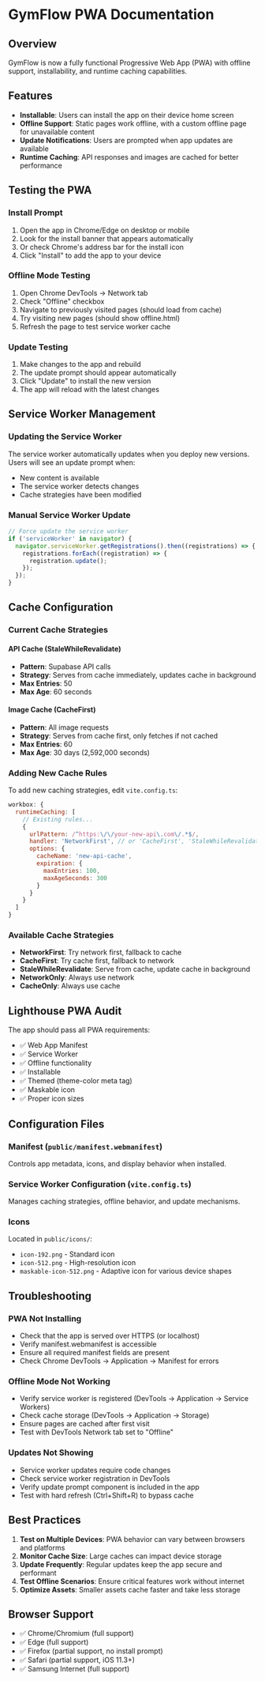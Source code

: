 # GymFlow PWA Documentation

## Overview
GymFlow is now a fully functional Progressive Web App (PWA) with offline support, installability, and runtime caching capabilities.

## Features
- **Installable**: Users can install the app on their device home screen
- **Offline Support**: Static pages work offline, with a custom offline page for unavailable content
- **Update Notifications**: Users are prompted when app updates are available
- **Runtime Caching**: API responses and images are cached for better performance

## Testing the PWA

### Install Prompt
1. Open the app in Chrome/Edge on desktop or mobile
2. Look for the install banner that appears automatically
3. Or check Chrome's address bar for the install icon
4. Click "Install" to add the app to your device

### Offline Mode Testing
1. Open Chrome DevTools → Network tab
2. Check "Offline" checkbox
3. Navigate to previously visited pages (should load from cache)
4. Try visiting new pages (should show offline.html)
5. Refresh the page to test service worker cache

### Update Testing
1. Make changes to the app and rebuild
2. The update prompt should appear automatically
3. Click "Update" to install the new version
4. The app will reload with the latest changes

## Service Worker Management

### Updating the Service Worker
The service worker automatically updates when you deploy new versions. Users will see an update prompt when:
- New content is available
- The service worker detects changes
- Cache strategies have been modified

### Manual Service Worker Update
```javascript
// Force update the service worker
if ('serviceWorker' in navigator) {
  navigator.serviceWorker.getRegistrations().then((registrations) => {
    registrations.forEach((registration) => {
      registration.update();
    });
  });
}
```

## Cache Configuration

### Current Cache Strategies

#### API Cache (StaleWhileRevalidate)
- **Pattern**: Supabase API calls
- **Strategy**: Serves from cache immediately, updates cache in background
- **Max Entries**: 50
- **Max Age**: 60 seconds

#### Image Cache (CacheFirst)
- **Pattern**: All image requests
- **Strategy**: Serves from cache first, only fetches if not cached
- **Max Entries**: 60
- **Max Age**: 30 days (2,592,000 seconds)

### Adding New Cache Rules

To add new caching strategies, edit `vite.config.ts`:

```javascript
workbox: {
  runtimeCaching: [
    // Existing rules...
    {
      urlPattern: /^https:\/\/your-new-api\.com\/.*$/,
      handler: 'NetworkFirst', // or 'CacheFirst', 'StaleWhileRevalidate'
      options: {
        cacheName: 'new-api-cache',
        expiration: {
          maxEntries: 100,
          maxAgeSeconds: 300
        }
      }
    }
  ]
}
```

### Available Cache Strategies
- **NetworkFirst**: Try network first, fallback to cache
- **CacheFirst**: Try cache first, fallback to network
- **StaleWhileRevalidate**: Serve from cache, update cache in background
- **NetworkOnly**: Always use network
- **CacheOnly**: Always use cache

## Lighthouse PWA Audit

The app should pass all PWA requirements:
- ✅ Web App Manifest
- ✅ Service Worker
- ✅ Offline functionality
- ✅ Installable
- ✅ Themed (theme-color meta tag)
- ✅ Maskable icon
- ✅ Proper icon sizes

## Configuration Files

### Manifest (`public/manifest.webmanifest`)
Controls app metadata, icons, and display behavior when installed.

### Service Worker Configuration (`vite.config.ts`)
Manages caching strategies, offline behavior, and update mechanisms.

### Icons
Located in `public/icons/`:
- `icon-192.png` - Standard icon
- `icon-512.png` - High-resolution icon
- `maskable-icon-512.png` - Adaptive icon for various device shapes

## Troubleshooting

### PWA Not Installing
- Check that the app is served over HTTPS (or localhost)
- Verify manifest.webmanifest is accessible
- Ensure all required manifest fields are present
- Check Chrome DevTools → Application → Manifest for errors

### Offline Mode Not Working
- Verify service worker is registered (DevTools → Application → Service Workers)
- Check cache storage (DevTools → Application → Storage)
- Ensure pages are cached after first visit
- Test with DevTools Network tab set to "Offline"

### Updates Not Showing
- Service worker updates require code changes
- Check service worker registration in DevTools
- Verify update prompt component is included in the app
- Test with hard refresh (Ctrl+Shift+R) to bypass cache

## Best Practices

1. **Test on Multiple Devices**: PWA behavior can vary between browsers and platforms
2. **Monitor Cache Size**: Large caches can impact device storage
3. **Update Frequently**: Regular updates keep the app secure and performant
4. **Test Offline Scenarios**: Ensure critical features work without internet
5. **Optimize Assets**: Smaller assets cache faster and take less storage

## Browser Support
- ✅ Chrome/Chromium (full support)
- ✅ Edge (full support)
- ✅ Firefox (partial support, no install prompt)
- ✅ Safari (partial support, iOS 11.3+)
- ✅ Samsung Internet (full support)
